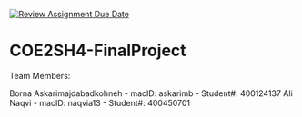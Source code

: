 [![Review Assignment Due Date](https://classroom.github.com/assets/deadline-readme-button-24ddc0f5d75046c5622901739e7c5dd533143b0c8e959d652212380cedb1ea36.svg)](https://classroom.github.com/a/gUachAgg)
# COE2SH4-FinalProject

Team Members:

Borna Askarimajdabadkohneh - macID: askarimb - Student#: 400124137
Ali Naqvi - macID: naqvia13 - Student#: 400450701

